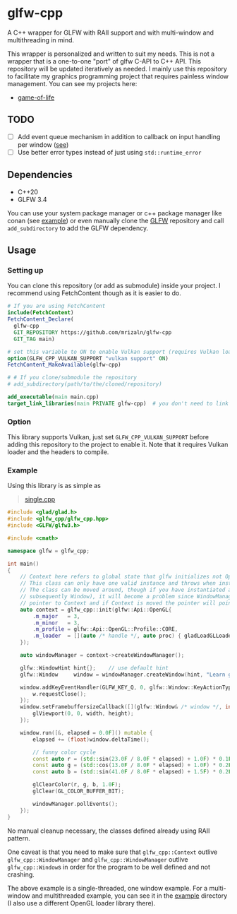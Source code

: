 # glfw-cpp

A C++ wrapper for GLFW with RAII support and with multi-window and multithreading in mind.

This wrapper is personalized and written to suit my needs. This is not a wrapper that is a one-to-one "port" of glfw C-API to C++ API. This repository will be updated iteratively as needed. I mainly use this repository to facilitate my graphics programming project that requires painless window management. You can see my projects here:

- [game-of-life](https://github.com/mrizaln/game-of-life)

## TODO

- [ ] Add event queue mechanism in addition to callback on input handling per window ([see](https://github.com/glfw/gleq))
- [ ] Use better error types instead of just using `std::runtime_error`

## Dependencies

- C++20
- GLFW 3.4

You can use your system package manager or c++ package manager like conan (see [example](./example)) or even manually clone the [GLFW](https://github.com/glfw/glfw) repository and call `add_subdirectory` to add the GLFW dependency.

## Usage

### Setting up

You can clone this repository (or add as submodule) inside your project. I recommend using FetchContent though as it is easier to do.

```cmake
# If you are using FetchContent
include(FetchContent)
FetchContent_Declare(
  glfw-cpp
  GIT_REPOSITORY https://github.com/mrizaln/glfw-cpp
  GIT_TAG main)

# set this variable to ON to enable Vulkan support (requires Vulkan loader and headers)
option(GLFW_CPP_VULKAN_SUPPORT "vulkan support" ON)
FetchContent_MakeAvailable(glfw-cpp)

# # If you clone/submodule the repository
# add_subdirectory(path/to/the/cloned/repository)

add_executable(main main.cpp)
target_link_libraries(main PRIVATE glfw-cpp)  # you don't need to link to glfw here, glfw-cpp already link to it
```

### Option

This library supports Vulkan, just set `GLFW_CPP_VULKAN_SUPPORT` before adding this repository to the project to enable it. Note that it requires Vulkan loader and the headers to compile.

### Example

Using this library is as simple as

> [single.cpp](./example/source/single.cpp)

```cpp
#include <glad/glad.h>
#include <glfw_cpp/glfw_cpp.hpp>
#include <GLFW/glfw3.h>

#include <cmath>

namespace glfw = glfw_cpp;

int main()
{
    // Context here refers to global state that glfw initializes not OpenGL context.
    // This class can only have one valid instance and throws when instantiated again.
    // The class can be moved around, though if you have instantiated a WindowManager (and
    // subsequently Window), it will become a problem since WindowManager and Window each have a
    // pointer to Context and if Context is moved the pointer will point to a moved value.
    auto context = glfw_cpp::init(glfw::Api::OpenGL{
        .m_major   = 3,
        .m_minor   = 3,
        .m_profile = glfw::Api::OpenGL::Profile::CORE,
        .m_loader  = [](auto /* handle */, auto proc) { gladLoadGLLoader((GLADloadproc)proc); },
    });

    auto windowManager = context->createWindowManager();

    glfw::WindowHint hint{};    // use default hint
    glfw::Window     window = windowManager.createWindow(hint, "Learn glfw-cpp", 800, 600);

    window.addKeyEventHandler(GLFW_KEY_Q, 0, glfw::Window::KeyActionType::CALLBACK, [](auto& w) {
        w.requestClose();
    });
    window.setFramebuffersizeCallback([](glfw::Window& /* window */, int width, int height) {
        glViewport(0, 0, width, height);
    });

    window.run([&, elapsed = 0.0F]() mutable {
        elapsed += (float)window.deltaTime();

        // funny color cycle
        const auto r = (std::sin(23.0F / 8.0F * elapsed) + 1.0F) * 0.1F + 0.4F;
        const auto g = (std::cos(13.0F / 8.0F * elapsed) + 1.0F) * 0.2F + 0.3F;
        const auto b = (std::sin(41.0F / 8.0F * elapsed) + 1.5F) * 0.2F;

        glClearColor(r, g, b, 1.0F);
        glClear(GL_COLOR_BUFFER_BIT);

        windowManager.pollEvents();
    });
}
```

No manual cleanup necessary, the classes defined already using RAII pattern.

One caveat is that you need to make sure that `glfw_cpp::Context` outlive `glfw_cpp::WindowManager` and `glfw_cpp::WindowManager` outlive `glfw_cpp::Window`s in order for the program to be well defined and not crashing.

The above example is a single-threaded, one window example. For a multi-window and multithreaded example, you can see it in the [example](./example/source/multi.cpp) directory (I also use a different OpenGL loader library there).
